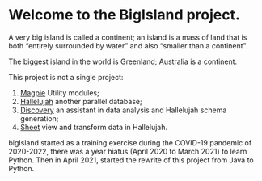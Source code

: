 # Welcome to the BigIsland project.

A very big island is called a continent; an island is a mass of land that is both “entirely surrounded by water” and also “smaller than a continent".

The biggest island in the world is Greenland; Australia is a continent.

This project is not a single project:
1. <a href="magpie.md">Magpie</a> Utility modules;
2. <a href="hallelujah.md">Hallelujah</a> another parallel database;
3. <a href="discovery.md">Discovery</a> an assistant in data analysis and Hallelujah schema generation;
4. <a href="sheet.md">Sheet</a> view and transform data in Hallelujah.

bigIsland started as a training exercise during the COVID-19 pandemic of 2020-2022, there was a year hiatus (April 2020 to March 2021) to learn Python. Then in April 2021, started the rewrite of this project from Java to Python.

